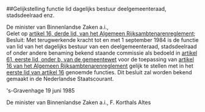 <meta http-equiv='Content-Type' content='text/html; charset=utf-8' />

##Gelijkstelling functie lid dagelijks bestuur deelgemeenteraad, stadsdeelraad enz.

De minister van Binnenlandse Zaken a.i.,  
Gelet op [artikel 16, derde lid, van het Algemeen Rijksambtenarenreglement](../../../../../../../../../AMvB/algemeen/rijksambtenarenreglement/BWBR0001950/README.md);
Besluit:     Met terugwerkende kracht tot en met 1 september 1984 is de functie van lid van het dagelijks bestuur van een deelgemeenteraad, stadsdeelraad of onder andere benaming bekend staande commissie als bedoeld in [artikel 61, eerste lid, onder b, van de gemeentewet](../../../../../../../../../wet/gemeentewet/BWBR0005416/README.md) voor de toepassing van [artikel 16 van het Algemeen Rijksambtenarenreglement](../../../../../../../../../AMvB/algemeen/rijksambtenarenreglement/BWBR0001950/README.md) gelijk te stellen met in het [eerste lid van artikel 16](../../../../../../../../../AMvB/algemeen/rijksambtenarenreglement/BWBR0001950/README.md) genoemde functies. Dit besluit zal worden bekend gemaakt in de Nederlandse Staatscourant.     

's-Gravenhage 
19 juni 1985    

De 
minister van Binnenlandse Zaken a.i., 
F. Korthals Altes      
